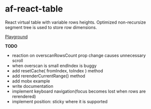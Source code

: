 # af-react-table
React virtual table with variable rows heights.
Optimized non-recursize segment tree is used to store row dimensions.

[Playground](https://nowaalex.github.io/af-react-table/exampleAssets/)

**TODO**
* reaction on overscanRowsCount prop change causes unnecessary scroll
* when overscan is small endIndex is buggy
* add resetCache( fromIndex, toIndex ) method
* add rerenderCurrentRange() method
* add mobx example
* write documentation
* implement keyboard navigation(focus becomes lost when rows are rerendered)
* implement position: sticky where it is supported